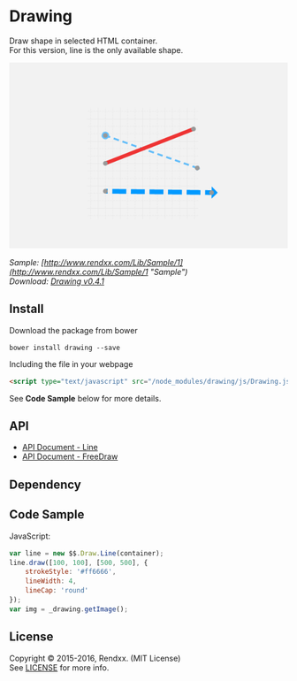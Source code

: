 # Drawing
Draw shape in selected HTML container.  
For this version, line is the only available shape.     

![preview](https://raw.githubusercontent.com/Rendxx/Drawing/master/preview.png "Preview")

*Sample: [http://www.rendxx.com/Lib/Sample/1](http://www.rendxx.com/Lib/Sample/1 "Sample")*  
*Download: [Drawing v0.4.1](https://github.com/Rendxx/Drawing/releases/tag/0.4.1 "Download")*

## Install
Download the package from bower
```
bower install drawing --save
```

Including the file in your webpage
```HTML
<script type="text/javascript" src="/node_modules/drawing/js/Drawing.js"></script>
```

See **Code Sample** below for more details.

## API
- [API Document - Line](https://github.com/Rendxx/Drawing/blob/master/API%20Document%20-%20Line.md)
- [API Document - FreeDraw](https://github.com/Rendxx/Drawing/blob/master/API%20Document%20-%20Free.md)  

## Dependency

## Code Sample
JavaScript:

```javascript
var line = new $$.Draw.Line(container);
line.draw([100, 100], [500, 500], {
	strokeStyle: '#ff6666',
	lineWidth: 4,
	lineCap: 'round'
});
var img = _drawing.getImage();
```

## License
Copyright &copy; 2015-2016, Rendxx. (MIT License)  
See [LICENSE][] for more info.

[LICENSE]: https://github.com/Rendxx/TipBox/blob/master/LICENSE